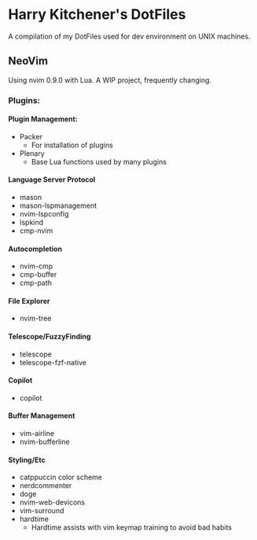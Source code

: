 # Harry Kitchener's DotFiles
A compilation of my DotFiles used for dev environment on UNIX machines.

## NeoVim
Using nvim 0.9.0 with Lua.
A WIP project, frequently changing.

### Plugins:
#### Plugin Management:
- Packer
	- For installation of plugins
- Plenary
	- Base Lua functions used by many plugins

#### Language Server Protocol
- mason
- mason-lspmanagement
- nvim-lspconfig
- lspkind
- cmp-nvim

#### Autocompletion
- nvim-cmp
- cmp-buffer
- cmp-path

#### File Explorer
- nvim-tree

#### Telescope/FuzzyFinding
- telescope
- telescope-fzf-native

#### Copilot
- copilot

#### Buffer Management
- vim-airline
- nvim-bufferline

#### Styling/Etc
- catppuccin color scheme
- nerdcommenter
- doge
- nvim-web-devicons
- vim-surround
- hardtime
	- Hardtime assists with vim keymap training to avoid bad habits



